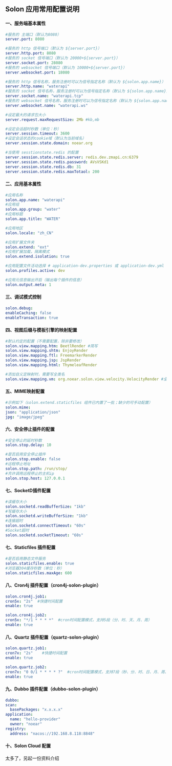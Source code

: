 
## Solon 应用常用配置说明

#### 一、服务端基本属性

  ```yaml
#服务的 主端口（默认为8080）
server.port: 8080

#服务的 http 信号端口（默认为 ${server.port}）
server.http.port: 8080
#服务的 socket 信号端口（默认为 20000+${server.port}）
server.socket.port: 28080
#服务的 websocket 信号端口（默认为 10000+${server.port}）
server.websocket.port: 18080

#服务的 http 信号名称，服务注册时可以为信号指定名称（默认为 ${solon.app.name}）
server.http.name: "waterapi"
#服务的 socket 信号名称，服务注册时可以为信号指定名称（默认为 ${solon.app.name}）
server.socket.name: "waterapi.tcp"
#服务的 websocket 信号名称，服务注册时可以为信号指定名称（默认为 ${solon.app.name}）
server.websocket.name: "waterapi.ws"

#设定最大的请求包大小
server.request.maxRequestSize: 2Mb #kb,mb

#设定会话超时秒数（单位：秒）
server.session.timeout: 3600
#设定会话状态的cookie域（默认为当前域名）
server.session.state.domain: noear.org

#当使用 sesstionstate.redis 的配置
server.session.state.redis.server: redis.dev.zmapi.cn:6379
server.session.state.redis.password: AVsVSKd1
server.session.state.redis.db: 31
server.session.state.redis.maxTotaol: 200


```

  #### 二、应用基本属性

  ```yaml
#应用名称
solon.app.name: "waterapi"
#应用组
solon.app.group: "water"
#应用标题
solon.app.title: "WATER"

#应用地区
solon.locale: "zh_CN"

#应用扩展文件夹
solon.extend: "ext"
#应用扩展加载，隔离模式
solon.extend.isolation: true

#应用配置文件活动选择 # application-dev.properties 或 application-dev.yml
solon.profiles.active: dev

#应用元信息输出开启（输出每个插件的信息）
solon.output.meta: 1
  ```

  #### 三、调试模式控制
  ```yaml
solon.debug:
  enableCaching: false
  enableTransaction: true
  ```

  #### 四、视图后缀与模板引擎的映射配置
  ```yaml
#默认约定的配置（不需要配置，除非要修改）
solon.view.mapping.htm: BeetlRender #简写
solon.view.mapping.shtm: EnjoyRender
solon.view.mapping.ftl: FreemarkerRender
solon.view.mapping.jsp: JspRender
solon.view.mapping.html: ThymeleafRender

#添加自义定映射时，需要写全类名
solon.view.mapping.vm: org.noear.solon.view.velocity.VelocityRender #全名（一般用简写）
  ```

  #### 五、MIME映射配置
  ```yaml
#示例如下（solon.extend.staticfiles 组件已内置了一批；缺少的可手动配置）
solon.mime:
  json: "application/json"
  jpg: "image/jpeg"
  ```

  #### 六、安全停止插件的配置
  ```yaml
#安全停止的延时秒数
solon.stop.delay: 10

#是否启用安全停止插件
solon.stop.enable: false
#远程停止地址
solon.stop.path: /run/stop/
#充许调用远程停止的主机ip
solon.stop.host: 127.0.0.1
  ```

  #### 七、SocketD插件配置
  ```yaml
#读缓存大小
solon.socketd.readBufferSize: "1kb"
#写缓存大小
solon.socketd.writeBufferSize: "1kb"
#连接超时
solon.socketd.connectTimeout: "60s"
#Socket超时
solon.socketd.socketTimeout: "60s"
  ```

  #### 七、Staticfiles 插件配置
  ```yaml
#是否启用静态文件服务
solon.staticfiles.enable: true
#浏览器304缓存秒数（单位：秒）
solon.staticfiles.maxAge: 600
  ```

  #### 八、Cron4j 插件配置（cron4j-solon-plugin）

  ```yaml
solon.cron4j.job1:
  cron5x: "2s"  #快捷时间配置
  enable: true

solon.cron4j.job2:
  cron5x: "*/1 * * * *"  #cron时间配置模式，支持5段（分、时、天、月、周）
  enable: true
  ```

  #### 八、Quartz 插件配置（quartz-solon-plugin）

  ```yaml
solon.quartz.job1:
  cron7x: "2s"    #快捷时间配置
  enable: true

solon.quartz.job2:
  cron7x: "0 0/1 * * * * ?"  #cron时间配置模式，支持7段（秒、分、时、日、月、周、年）
  enable: true
  ```

  #### 九、Dubbo 插件配置（dubbo-solon-plugin）

  ```yaml
dubbo:
  scan:
    basePackages: "x.x.x.x"
  application:
    name: "hello-provider"
    owner: "noear"
  registry:
    address: "nacos://192.168.8.118:8848"
  ```

  #### 十、Solon Cloud 配置

  太多了，另起一份资料介绍




